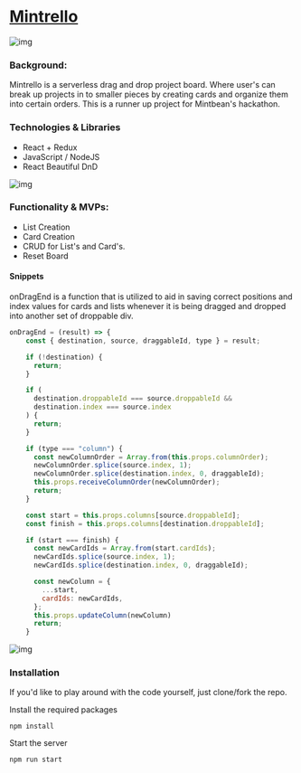 # [Mintrello](https://lordrickyz.github.io/mintrello/#/)


![img](https://i.ibb.co/MNcvzzy/Screen-Shot-2021-11-19-at-5-31-21-PM.png)

### Background:

Mintrello is a serverless drag and drop project board. Where user's can break up projects in to smaller pieces by creating cards and organize them into certain orders. This is a runner up project for Mintbean's hackathon.

### Technologies & Libraries
- React + Redux
- JavaScript / NodeJS
- React Beautiful DnD

![img](https://i.ibb.co/Gcpq1gy/Screen-Shot-2021-11-19-at-5-31-06-PM.png)

### Functionality & MVPs:

- List Creation
- Card Creation
- CRUD for List's and Card's.
- Reset Board

#### Snippets
onDragEnd is a function that is utilized to aid in saving correct positions and index values for cards and lists whenever it is being dragged and dropped into another set of droppable div.

```js
onDragEnd = (result) => {
    const { destination, source, draggableId, type } = result;

    if (!destination) {
      return;
    }

    if (
      destination.droppableId === source.droppableId &&
      destination.index === source.index
    ) {
      return;
    }

    if (type === "column") {
      const newColumnOrder = Array.from(this.props.columnOrder);
      newColumnOrder.splice(source.index, 1);
      newColumnOrder.splice(destination.index, 0, draggableId);
      this.props.receiveColumnOrder(newColumnOrder);
      return;
    }

    const start = this.props.columns[source.droppableId];
    const finish = this.props.columns[destination.droppableId];

    if (start === finish) {
      const newCardIds = Array.from(start.cardIds);
      newCardIds.splice(source.index, 1);
      newCardIds.splice(destination.index, 0, draggableId);

      const newColumn = {
        ...start,
        cardIds: newCardIds,
      };
      this.props.updateColumn(newColumn)
      return;
    }
```
 
![img](https://i.ibb.co/bX3vkB3/Screen-Shot-2021-11-19-at-5-31-53-PM.png)
 
### Installation
If you'd like to play around with the code yourself, just clone/fork the repo.

Install the required packages
```
npm install
```

Start the server
```
npm run start
```
 

